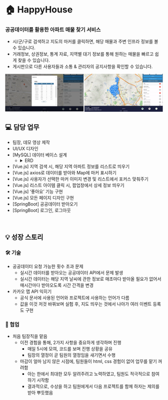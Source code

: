 # 🏠 HappyHouse

### 공공데이터를 활용한 아파트 매물 찾기 서비스

- 시/군/구로 검색하고 지도의 마커를 클릭하면, 해당 매물과 주변 인프라 정보를 볼 수 있습니다.
- 거래정보, 상권정보, 통계 자료, 지역별 대기 정보를 통해 원하는 매물을 빠르고 쉽게 찾을 수 있습니다.
- 게시판으로 다른 사용자들과 소통 & 관리자의 공지사항을 확인할 수 있습니다.
<img src="https://github.com/pmi4202/APT_Sale/blob/master/apt_img3.png?raw=true"/>
<br>

## 💻 담당 업무
- 팀장, 데모 영상 제작
- UI/UX 디자인
- [MySQL] 데이터 베이스 설계
   - <details>
         <summary>ERD</summary>
         <img src = "https://github.com/pmi4202/APT_Sale/blob/master/happyhouse_erd.png?raw=true"/>
   </details>
- [Vue.js] 지역 검색 시, 해당 지역 아파트 정보를 리스트로 띄우기
- [Vue.js] axios로 데이터를 받아와 Map에 마커 표시하기
- [Vue.js] 사용자가 선택한 마커 이미지 변경 및 리스트에서 포커스 맞춰주기
- [Vue.js] 리스트 아이템 클릭 시, 팝업창에서 상세 정보 띄우기
- [Vue.js] ‘좋아요’ 기능 구현
- [Vue.js] 모든 페이지 디자인 구현
- [SpringBoot] 공공데이터 받아오기
- [SpringBoot] 로그인, 로그아웃
<br>

## 💡 성장 스토리

### 🛠️ 기술
- 공공데이터 요청 가능한 횟수 초과 문제
   - 실시간 데이터를 받아오는 공공데이터 API에서 문제 발생
   - 실시간 데이터는 해당 지역 날씨에 관한 정보로 매초마다 받아올 필요가 없어서 매시간마다 받아오도록 시간 간격을 변경
- 카카오 맵 API 익히기
  - 공식 문서에 사용된 언어와 프로젝트에 사용하는 언어가 다름
  - 값을 이것 저것 바꿔보며 실험 후, 지도 띄우는 것에서 나아가 여러 이벤트 등록도 구현
  
### 👏 협업
- 처음 팀장직을 맡음
  - 이전 경험을 통해, 2가지 사항을 중요하게 생각하며 진행
    - 매일 5시에 모여, 코드를 보며 진행 상황을 공유
    - 팀장의 열정이 곧 팀원의 열정임을 새기면서 수행
  - 마감이 얼마 남지 않은 시점에, 팀원들이 html, css 경험이 없어 업무를 맡기 꺼려함
    - 아는 한에서 최대한 모두 알려주려고 노력하였고, 팀원도 적극적으로 참여하기 시작함
    - 결과적으로, 수상을 하고 팀원에게서 다음 프로젝트를 함께 하자는 제의를 받아 뿌듯했음
